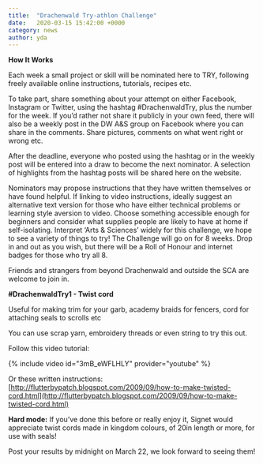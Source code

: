 ```yaml
---
title:  "Drachenwald Try-athlon Challenge"
date:   2020-03-15 15:42:00 +0000
category: news
author: yda
---
```


**How It Works**

Each week a small project or skill will be nominated here to TRY, following freely available online instructions, tutorials, recipes etc.

To take part, share something about your attempt on either Facebook, Instagram or Twitter, using the hashtag #DrachenwaldTry, plus the number for the week. If you’d rather not share it publicly in your own feed, there will also be a weekly post in the DW A&S group on Facebook where you can share in the comments. Share pictures, comments on what went right or wrong etc.

After the deadline, everyone who posted using the hashtag or in the weekly post will be entered into a draw to become the next nominator. A selection of highlights from the hashtag posts will be shared here on the website.

Nominators may propose instructions that they have written themselves or have found helpful. If linking to video instructions, ideally suggest an alternative text version for those who have either technical problems or learning style aversion to video. Choose something accessible enough for beginners and consider what supplies people are likely to have at home if self-isolating. Interpret ‘Arts & Sciences’ widely for this challenge, we hope to see a variety of things to try!
The Challenge will go on for 8 weeks. Drop in and out as you wish, but there will be a Roll of Honour and internet badges for those who try all 8.

Friends and strangers from beyond Drachenwald and outside the SCA are welcome to join in.

**#DrachenwaldTry1 - Twist cord**

Useful for making trim for your garb, academy braids for fencers, cord for attaching seals to scrolls etc

You can use scrap yarn, embroidery threads or even string to try this out.

Follow this video tutorial: 

{% include video id="3mB_eWFLHLY" provider="youtube" %}


Or these written instructions: [http://flutterbypatch.blogspot.com/2009/09/how-to-make-twisted-cord.html](http://flutterbypatch.blogspot.com/2009/09/how-to-make-twisted-cord.html)

**Hard mode:** If you’ve done this before or really enjoy it, Signet would appreciate twist cords made in kingdom colours, of 20in length or more, for use with seals!

Post your results by midnight on March 22, we look forward to seeing them!

